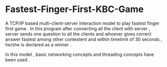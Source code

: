 # Fastest-Finger-First-KBC-Game

  A TCP/IP based multi-client-server interaction model to play fastest finger first game .
  In this program after connecting all the client with server , server sends one question to all the clients and whoever gives correct answer fastest among other contestent and within timelimit of 30 seconds , he/she is declared as a winner .
  
  In this model , basic networking concepts and threading concepts have been used .
